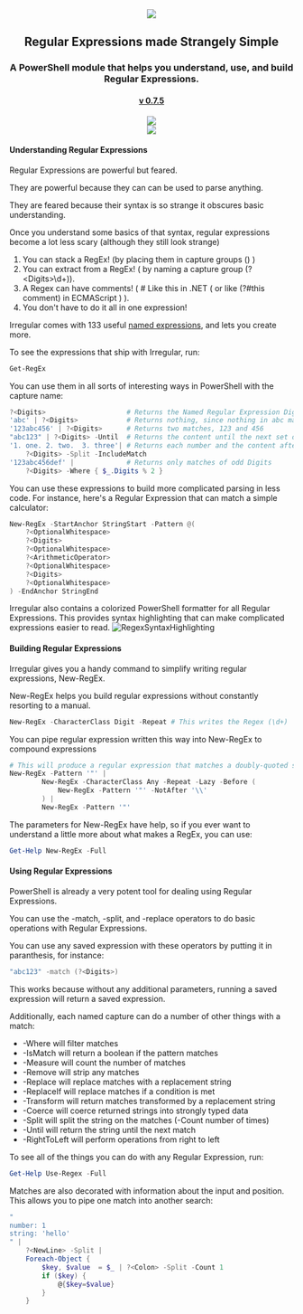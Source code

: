 <div align='center'>
<img src='assets/Irregular_Wide.png' />
<h2>Regular Expressions made Strangely Simple</h2>
<h3>A PowerShell module that helps you understand, use, and build Regular Expressions.</h3>
<h4>
<a href='https://github.com/StartAutomating/Irregular/releases/tag/v0.7.5'>v 0.7.5 </a>
</h4>
<a href='https://www.powershellgallery.com/packages/Irregular/'>
<img src='https://img.shields.io/powershellgallery/dt/Irregular' />
</a>
<br/>
<a href='https://github.com/StartAutomating/Irregular/actions/workflows/IrregularTests.yml'>
<img src='https://github.com/StartAutomating/Irregular/actions/workflows/IrregularTests.yml/badge.svg' />
</a>
</div>




#### Understanding Regular Expressions

Regular Expressions are powerful but feared.

They are powerful because they can can be used to parse anything.

They are feared because their syntax is so strange it obscures basic understanding.

Once you understand some basics of that syntax, regular expressions become a lot less scary (although they still look strange)

1. You can stack a RegEx!  (by placing them in capture groups () )
2. You can extract from a RegEx!  ( by naming a capture group (?\<Digits\>\d+)).
3. A Regex can have comments! ( # Like this in .NET  ( or like (?#this comment) in ECMAScript ) ).
4. You don't have to do it all in one expression! 

Irregular comes with 133 useful [named expressions](SavedPatterns.md), and lets you create more.

To see the expressions that ship with Irregular, run:

~~~PowerShell
Get-RegEx
~~~

You can use them in all sorts of interesting ways in PowerShell with the capture name:

~~~PowerShell
?<Digits>                    # Returns the Named Regular Expression Digits
'abc' | ?<Digits>            # Returns nothing, since nothing in abc matches the expression Digits
'123abc456' | ?<Digits>      # Returns two matches, 123 and 456
"abc123" | ?<Digits> -Until  # Returns the content until the next set of digits
'1. one. 2. two.  3. three'| # Returns each number and the content after it
    ?<Digits> -Split -IncludeMatch
'123abc456def' |             # Returns only matches of odd Digits
    ?<Digits> -Where { $_.Digits % 2 } 
~~~

You can use these expressions to build more complicated parsing in less code.
For instance, here's a Regular Expression that can match a simple calculator:

    
~~~PowerShell
New-RegEx -StartAnchor StringStart -Pattern @(
    ?<OptionalWhitespace>
    ?<Digits>
    ?<OptionalWhitespace>
    ?<ArithmeticOperator>
    ?<OptionalWhitespace>
    ?<Digits>
    ?<OptionalWhitespace>
) -EndAnchor StringEnd
~~~


Irregular also contains a colorized PowerShell formatter for all Regular Expressions.
This provides syntax highlighting that can make complicated expressions easier to read.
![RegexSyntaxHighlighting](assets/RegexSyntaxHighlighting.gif)


#### Building Regular Expressions

Irregular gives you a handy command to simplify writing regular expressions, New-RegEx.

New-RegEx helps you build regular expressions without constantly resorting to a manual.

~~~PowerShell
New-RegEx -CharacterClass Digit -Repeat # This writes the Regex (\d+)
~~~
You can pipe regular expression written this way into New-RegEx to compound expressions
    
~~~PowerShell
# This will produce a regular expression that matches a doubly-quoted string (allowing for escaped quotes)
New-RegEx -Pattern '"' |
        New-RegEx -CharacterClass Any -Repeat -Lazy -Before (
            New-RegEx -Pattern '"' -NotAfter '\\'
        ) |
        New-RegEx -Pattern '"'
~~~

The parameters for New-RegEx have help, so if you ever want to understand a little more about what makes a RegEx, you can use:

~~~PowerShell
Get-Help New-RegEx -Full
~~~

#### Using Regular Expressions

PowerShell is already a very potent tool for dealing using Regular Expressions.

You can use the -match, -split, and -replace operators to do basic operations with Regular Expressions.

You can use any saved expression with these operators by putting it in paranthesis, for instance:

~~~PowerShell
"abc123" -match (?<Digits>)
~~~

This works because without any additional parameters, running a saved expression will return a saved expression.

Additionally, each named capture can do a number of other things with a match:

* -Where will filter matches
* -IsMatch will return a boolean if the pattern matches
* -Measure will count the number of matches
* -Remove will strip any matches
* -Replace will replace matches with a replacement string
* -ReplaceIf will replace matches if a condition is met
* -Transform will return matches transformed by a replacement string
* -Coerce will coerce returned strings into strongly typed data
* -Split will split the string on the matches (-Count number of times)
* -Until will return the string until the next match
* -RightToLeft will perform operations from right to left

To see all of the things you can do with any Regular Expression, run:

~~~PowerShell
Get-Help Use-Regex -Full
~~~

Matches are also decorated with information about the input and position.  This allows you to pipe one match into another search:

~~~PowerShell
"
number: 1
string: 'hello'
" | 
    ?<NewLine> -Split |     
    Foreach-Object {
        $key, $value  = $_ | ?<Colon> -Split -Count 1
        if ($key) {
            @{$key=$value}
        }
    }
~~~



